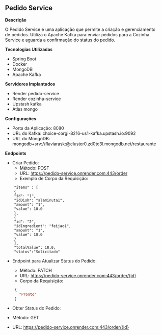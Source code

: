 ## Pedido Service

**Descrição**

O Pedido Service é uma aplicação que permite a criação e gerenciamento de pedidos. Utiliza o Apache Kafka para enviar pedidos para a Cozinha Service e aguarda a confirmação do status do pedido.

**Tecnologias Utilizadas**

- Spring Boot
- Docker
- MongoDB
- Apache Kafka
 
**Servidores Implantados**

- Render pedido-service
- Render cozinha-service
- Upstash kafka
- Atlas mongo

**Configurações**

* Porta da Aplicação: 8080
* URL do Kafka: choice-corgi-8216-us1-kafka.upstash.io:9092
* URL do MongoDB: mongodb+srv://flaviarask:<password>@cluster0.zd0tc3l.mongodb.net/restaurante

**Endpoints**

* Criar Pedido:
    * Método: POST
    * URL: https://pedido-service.onrender.com:443/order
    * Exemplo de Corpo da Requisição:

```json{
    "items" : [
    {
    "id": "1",
    "idDish": "alaminuta1",
    "amount": "1",
    "value": 10.0
    },
    {
    "id": "2",
    "idIngredient": "feijao1",
    "amount": "1",
    "value": 10.0
    }
    ],
    "totalValue": 10.0,
    "status":"Solicitado"
````

* Endpoint para Atualizar Status do Pedido:
    * Método: PATCH
    * URL: https://pedido-service.onrender.com:443/order/{id}
    * Corpo da Requisição:

   ```json
    {
      "Pronto" 
    }

*   Obter Status do Pedido:
* Método: GET
* URL: https://pedido-service.onrender.com:443/order/{id}


